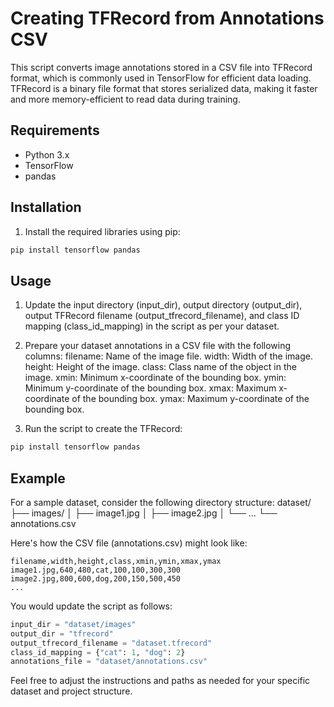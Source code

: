 # Creating TFRecord from Annotations CSV

This script converts image annotations stored in a CSV file into TFRecord format, which is commonly used in TensorFlow for efficient data loading. TFRecord is a binary file format that stores serialized data, making it faster and more memory-efficient to read data during training.

## Requirements
- Python 3.x
- TensorFlow
- pandas

## Installation
1. Install the required libraries using pip:
```bash
pip install tensorflow pandas
``` 

## Usage
1. Update the input directory (input_dir), output directory (output_dir), output TFRecord filename (output_tfrecord_filename), and class ID mapping (class_id_mapping) in the script as per your dataset.

2. Prepare your dataset annotations in a CSV file with the following columns:
    filename: Name of the image file.
    width: Width of the image.
    height: Height of the image.
    class: Class name of the object in the image.
    xmin: Minimum x-coordinate of the bounding box.
    ymin: Minimum y-coordinate of the bounding box.
    xmax: Maximum x-coordinate of the bounding box.
    ymax: Maximum y-coordinate of the bounding box.

3. Run the script to create the TFRecord:
```bash
pip install tensorflow pandas 
```


## Example
For a sample dataset, consider the following directory structure:
dataset/
├── images/
│   ├── image1.jpg
│   ├── image2.jpg
│   └── ...
└── annotations.csv

Here's how the CSV file (annotations.csv) might look like:
```csv
filename,width,height,class,xmin,ymin,xmax,ymax
image1.jpg,640,480,cat,100,100,300,300
image2.jpg,800,600,dog,200,150,500,450
...
```

You would update the script as follows:
  ```python
  input_dir = "dataset/images"
  output_dir = "tfrecord"
  output_tfrecord_filename = "dataset.tfrecord"
  class_id_mapping = {"cat": 1, "dog": 2}
  annotations_file = "dataset/annotations.csv"
  ```
  
Feel free to adjust the instructions and paths as needed for your specific dataset and project structure.
